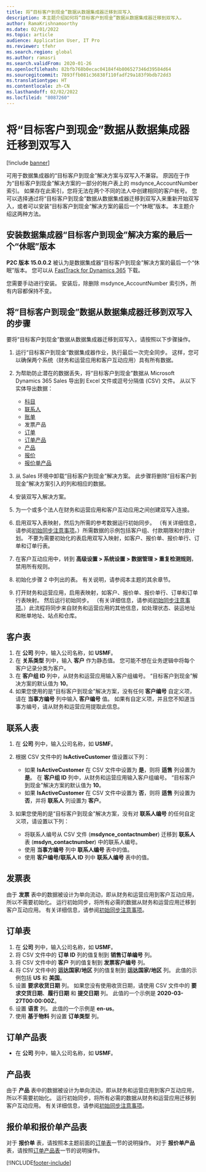 ```yaml
---
title: 将“目标客户到现金”数据从数据集成器迁移到双写入
description: 本主题介绍如何将“目标客户到现金”数据从数据集成器迁移到双写入。
author: RamaKrishnamoorthy
ms.date: 02/01/2022
ms.topic: article
audience: Application User, IT Pro
ms.reviewer: tfehr
ms.search.region: global
ms.author: ramasri
ms.search.validFrom: 2020-01-26
ms.openlocfilehash: 82bfb768b0ecac04184f4b806527346d39584d64
ms.sourcegitcommit: 7893ffb081c36838f110fadf29a183f9bdb72dd3
ms.translationtype: HT
ms.contentlocale: zh-CN
ms.lasthandoff: 02/02/2022
ms.locfileid: "8087260"
---
```

# <a name="migrate-prospect-to-cash-data-from-data-integrator-to-dual-write"></a>将“目标客户到现金”数据从数据集成器迁移到双写入

[!include [banner](../../includes/banner.md)]

可用于数据集成器的“目标客户到现金”解决方案与双写入不兼容。 原因在于作为“目标客户到现金”解决方案的一部分的帐户表上的 msdynce_AccountNumber 索引。 如果存在此索引，您将无法在两个不同的法人中创建相同的客户帐号。 您可以选择通过将“目标客户到现金”数据从数据集成器迁移到双写入来重新开始双写入，或者可以安装“目标客户到现金”解决方案的最后一个“休眠”版本。 本主题介绍这两种方法。

## <a name="install-the-last-dorman-version-of-the-data-integrator-prospect-to-cash-solution"></a>安装数据集成器“目标客户到现金”解决方案的最后一个“休眠”版本

**P2C 版本 15.0.0.2** 被认为是数据集成器“目标客户到现金”解决方案的最后一个“休眠”版本。 您可以从 [FastTrack for Dynamics 365](https://github.com/microsoft/Dynamics-365-FastTrack-Implementation-Assets/tree/master/Dual-write/P2C) 下载。

您需要手动进行安装。 安装后，除删除 msdynce_AccountNumber 索引外，所有内容都保持不变。

## <a name="steps-to-migrate-prospect-to-cash-data-from-data-integrator-to-dual-write"></a>将“目标客户到现金”数据从数据集成器迁移到双写入的步骤

要将“目标客户到现金”数据从数据集成器迁移到双写入，请按照以下步骤操作。

1. 运行“目标客户到现金”数据集成器作业，执行最后一次完全同步。 这样，您可以确保两个系统（财务和运营应用和客户互动应用）具有所有数据。
2. 为帮助防止潜在的数据丢失，将“目标客户到现金”数据从 Microsoft Dynamics 365 Sales 导出到 Excel 文件或逗号分隔值 (CSV) 文件。 从以下实体导出数据：

    - [科目](#account-table)
    - [联系人](#contact-table)
    - [账单](#invoice-table)
    - 发票产品
    - [订单](#order-table)
    - [订单产品](#order-products-table)
    - [产品](#products-table)
    - [报价](#quote-and-quote-product-tables)
    - [报价单产品](#quote-and-quote-product-tables)

3. 从 Sales 环境中卸载“目标客户到现金”解决方案。 此步骤将删除“目标客户到现金”解决方案引入的列和相应的数据。
4. 安装双写入解决方案。
5. 为一个或多个法人在财务和运营应用和客户互动应用之间创建双写入连接。
6. 启用双写入表映射，然后为所需的参考数据运行初始同步。 （有关详细信息，请参阅[初始同步注意事项](initial-sync-guidance.md)。）所需数据的示例包括客户组、付款期限和付款计划。 不要为需要初始化的表启用双写入映射，如客户、报价单、报价单行、订单和订单行表。
7. 在客户互动应用中，转到 **高级设置 \> 系统设置 \> 数据管理 \> 重复检测规则**，禁用所有规则。
8. 初始化步骤 2 中列出的表。 有关说明，请参阅本主题的其余章节。
9. 打开财务和运营应用，启用表映射，如客户、报价单、报价单行、订单和订单行表映射。 然后运行初始同步。 （有关详细信息，请参阅[初始同步注意事项](initial-sync-guidance.md)。）此流程将同步来自财务和运营应用的其他信息，如处理状态、装运地址和帐单地址、站点和仓库。

## <a name="account-table"></a>客户表

1. 在 **公司** 列中，输入公司名称，如 **USMF**。
2. 在 **关系类型** 列中，输入 **客户** 作为静态值。 您可能不想在业务逻辑中将每个客户记录分类为客户。
3. 在 **客户组 ID** 列中，从财务和运营应用输入客户组编号。 “目标客户到现金”解决方案的默认值为 **10**。
4. 如果您使用的是“目标客户到现金”解决方案，没有任何 **客户编号** 自定义项，请在 **当事方编号** 列中输入 **客户编号** 值。 如果有自定义项，并且您不知道当事方编号，请从财务和运营应用提取此信息。

## <a name="contact-table"></a>联系人表

1. 在 **公司** 列中，输入公司名称，如 **USMF**。
2. 根据 CSV 文件中的 **IsActiveCustomer** 值设置以下列：

    - 如果 **IsActiveCustomer** 在 CSV 文件中设置为 **是**，则将 **适售** 列设置为 **是**。 在 **客户组 ID** 列中，从财务和运营应用输入客户组编号。 “目标客户到现金”解决方案的默认值为 **10**。
    - 如果 **IsActiveCustomer** 在 CSV 文件中设置为 **否**，则将 **适售** 列设置为 **否**，并将 **联系人** 列设置为 **客户**。

3. 如果您使用的是“目标客户到现金”解决方案，没有对 **联系人编号** 的任何自定义项，请设置以下列：

    - 将联系人编号从 CSV 文件 (**msdynce\_contactnumber**) 迁移到 **联系人** 表 (**msdyn\_contactnumber**) 中的联系人编号。
    - 使用 **当事方编号** 列中 **联系人编号** 表中的值。
    - 使用 **客户编号/联系人 ID** 列中 **联系人编号** 表中的值。

## <a name="invoice-table"></a>发票表

由于 **发票** 表中的数据被设计为单向流动，即从财务和运营应用到客户互动应用，所以不需要初始化。 运行初始同步，将所有必需的数据从财务和运营应用迁移到客户互动应用。 有关详细信息，请参阅[初始同步注意事项](initial-sync-guidance.md)。

## <a name="order-table"></a>订单表

1. 在 **公司** 列中，输入公司名称，如 **USMF**。
2. 将 CSV 文件中的 **订单 ID** 列的值复制到 **销售订单编号** 列。
3. 将 CSV 文件中的 **客户** 列的值复制到 **发票客户编号** 列。
4. 将 CSV 文件中的 **运达国家/地区** 列的值复制到 **运达国家/地区** 列。 此值的示例包括 **US** 和 **美国**。
5. 设置 **要求收货日期** 列。 如果您没有使用收货日期，请使用 CSV 文件中的 **要求交货日期**、**履行日期** 和 **提交日期** 列。 此值的一个示例是 **2020-03-27T00:00:00Z**。
6. 设置 **语言** 列。 此值的一个示例是 **en-us**。
7. 使用 **基于物料** 列设置 **订单类型** 列。

## <a name="order-products-table"></a>订单产品表

- 在 **公司** 列中，输入公司名称，如 **USMF**。

## <a name="products-table"></a>产品表

由于 **产品** 表中的数据被设计为单向流动，即从财务和运营应用到客户互动应用，所以不需要初始化。 运行初始同步，将所有必需的数据从财务和运营应用迁移到客户互动应用。 有关详细信息，请参阅[初始同步注意事项](initial-sync-guidance.md)。

## <a name="quote-and-quote-product-tables"></a>报价单和报价单产品表

对于 **报价单** 表，请按照本主题前面的[订单表](#order-table)一节的说明操作。 对于 **报价单产品** 表，请按照[订单产品表](#order-products-table)一节的说明操作。


[!INCLUDE[footer-include](../../../../includes/footer-banner.md)]
